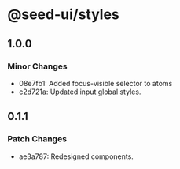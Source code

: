 # @seed-ui/styles

## 1.0.0

### Minor Changes

- 08e7fb1: Added focus-visible selector to atoms
- c2d721a: Updated input global styles.

## 0.1.1

### Patch Changes

- ae3a787: Redesigned components.
